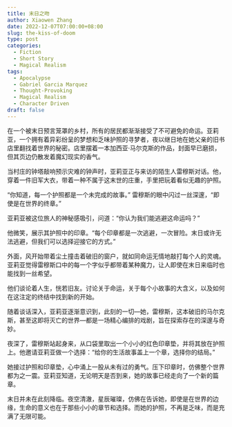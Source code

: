 ```yaml
---
title: 末日之吻
author: Xiaowen Zhang
date: 2022-12-07T07:00:00+08:00
slug: the-kiss-of-doom
type: post
categories:
  - Fiction
  - Short Story
  - Magical Realism
tags:
  - Apocalypse
  - Gabriel Garcia Marquez
  - Thought-Provoking
  - Magical Realism
  - Character Driven
draft: false
---
```


在一个被末日预言笼罩的乡村，所有的居民都渐渐接受了不可避免的命运。亚莉亚，一个拥有着异彩纷呈的梦想和乏味护照的寻梦者，夜以继日地在她父亲的旧书店里翻找着世界的秘密。店里摆着一本加西亚·马尔克斯的作品，封面早已磨损，但其页边仍散发着魔幻现实的香气。

当村庄的钟塔敲响预示灾难的钟声时，亚莉亚正与来访的陌生人雷穆斯对话。他，穿着一件旧军大衣，带着一种不属于这末世的庄重，手里把玩着看似无趣的护照。

“你知道，每一个护照都是一个未完成的故事。” 雷穆斯的眼中闪过一丝深邃，“即使是在世界的终章。”

亚莉亚被这位旅人的神秘感吸引，问道：“你认为我们能逃避这命运吗？”

他微笑，展示其护照中的印章。“每个印章都是一次逃避，一次冒险。末日或许无法逃避，但我们可以选择迎接它的方式。”

外面，风开始带着尘土撞击着破旧的窗户，就如同命运无情地敲打每个人的灵魂。亚莉亚觉得雷穆斯口中的每一个字似乎都带着某种魔力，让人即使在末日来临时也能找到一丝希望。

他们谈论着人生，恍若旧友。讨论关于命运，关于每个小故事的大含义，以及如何在这注定的终结中找到新的开始。

随着谈话深入，亚莉亚逐渐意识到，此刻的一切—她，雷穆斯，这本破旧的马尔克斯，甚至这即将灭亡的世界—都是一场精心编排的戏剧，旨在探索存在的深邃与奇妙。

夜深了，雷穆斯站起身来，从口袋里取出一个小小的红色印章垫，并将其放在护照上。他邀请亚莉亚做一个选择：“给你的生活故事盖上一个章，选择你的结局。”

她接过护照和印章垫，心中涌上一股从未有过的勇气。压下印章时，仿佛整个世界都为之一震。亚莉亚知道，无论明天是否到来，她的故事已经走向了一个新的篇章。

末日并未在此刻降临。夜空清澈，星辰璀璨，仿佛在告诉她，即使是在世界的边缘，生命的意义也在于那些小小的章节和选择。而她的护照，不再是乏味，而是充满了无限可能。